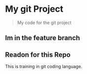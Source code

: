# My git Project

> My code for the git project

## Im in the feature branch

## Readon for this Repo
This is training in git coding language.
